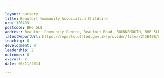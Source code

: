 ```yaml
---

layout: nursery
title: Beaufort Community Association Childcare
urn: 100433
postcode: BH6 5LB
address: Beaufort Community Centre, Beaufort Road, BOURNEMOUTH, BH6 5LB
latestReportUrl: https://reports.ofsted.gov.uk/provider/files/2436408/urn/100433.pdf
teaching: 0
development: 0
leadership: 2
outcomes: 0
overall: 2
date: 06/11/2014

---
```

